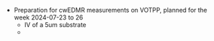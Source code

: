 - Preparation for cwEDMR measurements on VOTPP, planned for the week 2024-07-23 to 26
	- IV of a 5um substrate
	-